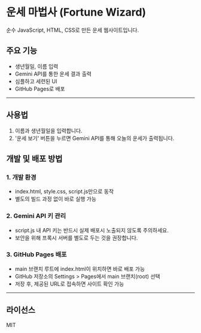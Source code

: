 # 운세 마법사 (Fortune Wizard)

순수 JavaScript, HTML, CSS로 만든 운세 웹사이트입니다.

## 주요 기능
- 생년월일, 이름 입력
- Gemini API를 통한 운세 결과 출력
- 심플하고 세련된 UI
- GitHub Pages로 배포

---

## 사용법
1. 이름과 생년월일을 입력합니다.
2. '운세 보기' 버튼을 누르면 Gemini API를 통해 오늘의 운세가 출력됩니다.

## 개발 및 배포 방법

### 1. 개발 환경
- index.html, style.css, script.js만으로 동작
- 별도의 빌드 과정 없이 바로 실행 가능

### 2. Gemini API 키 관리
- script.js 내 API 키는 반드시 실제 배포시 노출되지 않도록 주의하세요.
- 보안을 위해 프록시 서버를 별도로 두는 것을 권장합니다.

### 3. GitHub Pages 배포
- main 브랜치 루트에 index.html이 위치하면 바로 배포 가능
- GitHub 저장소의 Settings > Pages에서 main 브랜치(root) 선택
- 저장 후, 제공된 URL로 접속하면 사이트 확인 가능

---

## 라이선스
MIT 